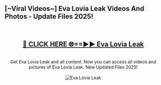 <h2>[~Viral Videos~] Eva Lovia Leak Videos And Photos - Update Files 2025!</h2>
<br>
<div align="center">
<h2><a href="https://top-ai-tools.click/QrbHav" rel="nofollow">🔴 CLICK HERE 🌐==►► Eva Lovia Leak</a></h2>
<br>
Get Eva Lovia Leak and all content. Now you can access all videos and pictures of Eva Lovia Leak. New Updated Files 2025!
<br>
<br>
<a href="https://top-ai-tools.click/QrbHav" rel="nofollow" data-target="animated-image.originalLink"><img src="https://i.ibb.co.com/WyWwxjT/player-gif2.gif" alt="Eva Lovia Leak" style="max-width: 100%; display: inline-block;" data-target="animated-image.originalImage"></a>
</div>
<br>
